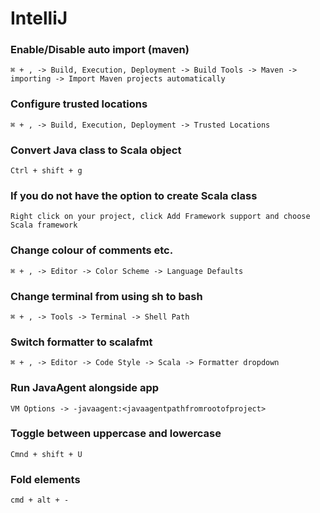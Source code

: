 # IntelliJ

### Enable/Disable auto import (maven)
```
⌘ + , -> Build, Execution, Deployment -> Build Tools -> Maven -> importing -> Import Maven projects automatically
```

### Configure trusted locations
```
⌘ + , -> Build, Execution, Deployment -> Trusted Locations
```

### Convert Java class to Scala object
```
Ctrl + shift + g
```

### If you do not have the option to create Scala class
```
Right click on your project, click Add Framework support and choose Scala framework
```

### Change colour of comments etc.
```
⌘ + , -> Editor -> Color Scheme -> Language Defaults
```

### Change terminal from using sh to bash
```
⌘ + , -> Tools -> Terminal -> Shell Path
```

### Switch formatter to scalafmt
```
⌘ + , -> Editor -> Code Style -> Scala -> Formatter dropdown
```

### Run JavaAgent alongside app
```
VM Options -> -javaagent:<javaagentpathfromrootofproject>
```

### Toggle between uppercase and lowercase
```
Cmnd + shift + U
```

### Fold elements
```
cmd + alt + -
```
